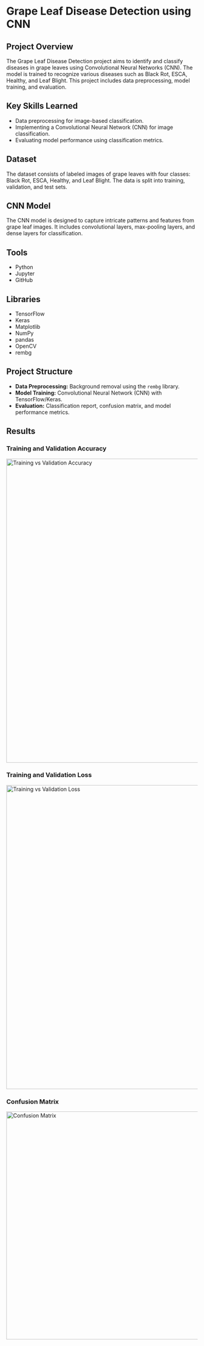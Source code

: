 # Grape Leaf Disease Detection using CNN

## Project Overview
The Grape Leaf Disease Detection project aims to identify and classify diseases in grape leaves using Convolutional Neural Networks (CNN). The model is trained to recognize various diseases such as Black Rot, ESCA, Healthy, and Leaf Blight. This project includes data preprocessing, model training, and evaluation.

## Key Skills Learned
- Data preprocessing for image-based classification.
- Implementing a Convolutional Neural Network (CNN) for image classification.
- Evaluating model performance using classification metrics.

## Dataset
The dataset consists of labeled images of grape leaves with four classes: Black Rot, ESCA, Healthy, and Leaf Blight. The data is split into training, validation, and test sets.

## CNN Model
The CNN model is designed to capture intricate patterns and features from grape leaf images. It includes convolutional layers, max-pooling layers, and dense layers for classification.

## Tools
- Python
- Jupyter
- GitHub

## Libraries
- TensorFlow
- Keras
- Matplotlib
- NumPy
- pandas
- OpenCV
- rembg

## Project Structure
- **Data Preprocessing:** Background removal using the `rembg` library.
- **Model Training:** Convolutional Neural Network (CNN) with TensorFlow/Keras.
- **Evaluation:** Classification report, confusion matrix, and model performance metrics.

## Results
### Training and Validation Accuracy

<img width="800" alt="Training vs Validation Accuracy" src="https://github.com/Parimal07/Grape-Leaf-Disease-Detection-using-CNN/assets/125177649/ef819ab6-d7d8-4e80-b68e-cbceaeba27fc">

### Training and Validation Loss

<img width="800" alt="Training vs Validation Loss" src="https://github.com/Parimal07/Grape-Leaf-Disease-Detection-using-CNN/assets/125177649/f9d90491-e145-4b36-a32b-5980ac54c4c3">

### Confusion Matrix

<img width="600" alt="Confusion Matrix" src="https://github.com/Parimal07/Grape-Leaf-Disease-Detection-using-CNN/assets/125177649/cac34553-18aa-44e7-ac3b-36796433c466">

